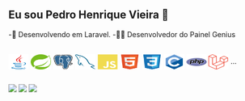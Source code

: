 ## Eu sou Pedro Henrique Vieira 👋

-🔭 Desenvolvendo em Laravel.
-👨‍💻 Desenvolvedor do Painel Genius



  <div style="display: inline_block"><br>
  <img align="center" alt="Pedro-JAVA" height="30" width="40" src="https://raw.githubusercontent.com/devicons/devicon/master/icons/java/java-original.svg">
  <img align="center" alt="Pedro-JAVA" height="30" width="40" src="https://raw.githubusercontent.com/devicons/devicon/master/icons/spring/spring-original.svg">
  <img align="center" alt="Pedro-JAVA" height="30" width="40" src="https://raw.githubusercontent.com/devicons/devicon/master/icons/postgresql/postgresql-original.svg">
  <img align="center" alt="Pedro-JAVA" height="30" width="40" src="https://raw.githubusercontent.com/devicons/devicon/master/icons/mysql/mysql-original.svg">  
  <img align="center" alt="Pedro-Js" height="30" width="40" src="https://raw.githubusercontent.com/devicons/devicon/master/icons/javascript/javascript-plain.svg">
  <img align="center" alt="Pedro-HTML" height="30" width="40" src="https://raw.githubusercontent.com/devicons/devicon/master/icons/html5/html5-original.svg">
  <img align="center" alt="Pedro-CSS" height="30" width="40" src="https://raw.githubusercontent.com/devicons/devicon/master/icons/css3/css3-original.svg">
  <img align="center" alt="Pedro-C" height="30" width="40" src="https://raw.githubusercontent.com/devicons/devicon/master/icons/c/c-original.svg">
  <img align="center" alt="Pedro-C" height="30" width="40" src="https://raw.githubusercontent.com/devicons/devicon/master/icons/php/php-original.svg">
  <img align="center" alt="Pedro-C" height="30" width="40" src="https://raw.githubusercontent.com/devicons/devicon/master/icons/laravel/laravel-original.svg">
...
</div>

  ##
 
<div> 
  <a href="https://www.youtube.com/channel/UCRzKFBEkqcUixZAp4HjLBBw" target="_blank"><img src="https://img.shields.io/badge/YouTube-FF0000?style=for-the-badge&logo=youtube&logoColor=white" target="_blank"></a>
  <a href="https://www.instagram.com/pedrohviera/" target="_blank"><img src="https://img.shields.io/badge/-Instagram-%23E4405F?style=for-the-badge&logo=instagram&logoColor=white" target="_blank"></a>
  <a href = "mailto:pedrohenri1606@gmail.com"><img src="https://img.shields.io/badge/-Gmail-%23333?style=for-the-badge&logo=gmail&logoColor=white" target="_blank"></a>
</div>
